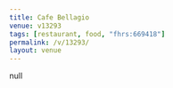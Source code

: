 ```yaml
---
title: Cafe Bellagio
venue: v13293
tags: [restaurant, food, "fhrs:669418"]
permalink: /v/13293/
layout: venue
---
```

null